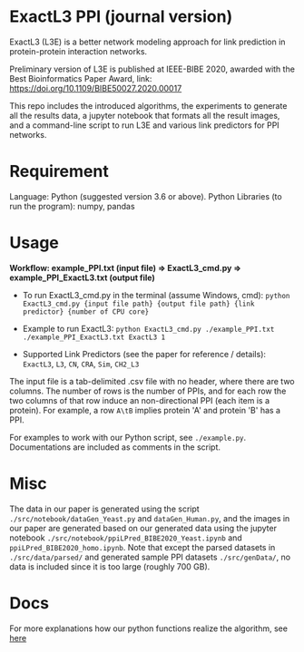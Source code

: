 # ExactL3 PPI (journal version)
ExactL3 (L3E) is a better network modeling approach for link prediction in protein-protein interaction networks.

Preliminary version of L3E is published at IEEE-BIBE 2020, awarded with the Best Bioinformatics Paper Award, link:
https://doi.org/10.1109/BIBE50027.2020.00017

This repo includes the introduced algorithms, the experiments to generate all the results data, a jupyter notebook that formats all the result images, and a command-line script to run L3E and various link predictors for PPI networks.

# Requirement
Language: Python (suggested version 3.6 or above). Python Libraries (to run the program): numpy, pandas

# Usage
**Workflow: example_PPI.txt (input file) => ExactL3_cmd.py => example_PPI_ExactL3.txt (output file)**

* To run ExactL3_cmd.py in the terminal (assume Windows, cmd):
```python ExactL3_cmd.py {input file path} {output file path} {link predictor} {number of CPU core}```

* Example to run ExactL3:
```python ExactL3_cmd.py ./example_PPI.txt ./example_PPI_ExactL3.txt ExactL3 1```

* Supported Link Predictors (see the paper for reference / details): ```ExactL3```, ```L3```, ```CN```, ```CRA```, ```Sim```, ```CH2_L3```

The input file is a tab-delimited .csv file with no header, where there are two columns. The number of rows is the number of PPIs, and for each row the two columns of that row induce an non-directional PPI (each item is a protein). For example, a row ```A\tB``` implies protein 'A' and protein 'B' has a PPI.

For examples to work with our Python script, see ```./example.py```. Documentations are included as comments in the script.

# Misc
The data in our paper is generated using the script ```./src/notebook/dataGen_Yeast.py``` and ```dataGen_Human.py```, and the images in our paper are generated based on our generated data using the jupyter notebook ```./src/notebook/ppiLPred_BIBE2020_Yeast.ipynb``` and ```ppiLPred_BIBE2020_homo.ipynb```. Note that except the parsed datasets in ```./src/data/parsed/``` and generated sample PPI datasets ```./src/genData/```, no data is included since it is too large (roughly 700 GB).

# Docs
For more explanations how our python functions realize the algorithm, see [here](docs/docs.md)
